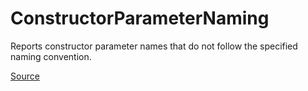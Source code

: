 # ConstructorParameterNaming

Reports constructor parameter names that do not follow the specified naming convention.


[Source](https://arturbosch.github.io/detekt/naming.html#constructorparameternaming)
